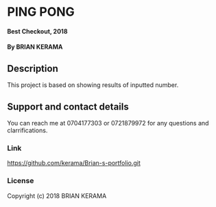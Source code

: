 # PING PONG
#### Best Checkout, 2018
#### By **BRIAN KERAMA**
## Description
This project is based on showing results of inputted number.
## Support and contact details
You can reach me at 0704177303 or 0721879972 for any questions and clarrifications.
### Link
https://github.com/kerama/Brian-s-portfolio.git
### License
Copyright (c) 2018 BRIAN KERAMA
